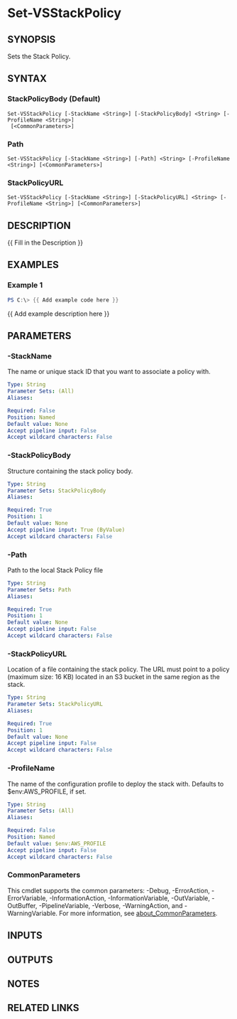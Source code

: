 # Set-VSStackPolicy

## SYNOPSIS
Sets the Stack Policy.

## SYNTAX

### StackPolicyBody (Default)
```
Set-VSStackPolicy [-StackName <String>] [-StackPolicyBody] <String> [-ProfileName <String>]
 [<CommonParameters>]
```

### Path
```
Set-VSStackPolicy [-StackName <String>] [-Path] <String> [-ProfileName <String>] [<CommonParameters>]
```

### StackPolicyURL
```
Set-VSStackPolicy [-StackName <String>] [-StackPolicyURL] <String> [-ProfileName <String>] [<CommonParameters>]
```

## DESCRIPTION
{{ Fill in the Description }}

## EXAMPLES

### Example 1
```powershell
PS C:\> {{ Add example code here }}
```

{{ Add example description here }}

## PARAMETERS

### -StackName
The name or unique stack ID that you want to associate a policy with.

```yaml
Type: String
Parameter Sets: (All)
Aliases:

Required: False
Position: Named
Default value: None
Accept pipeline input: False
Accept wildcard characters: False
```

### -StackPolicyBody
Structure containing the stack policy body.

```yaml
Type: String
Parameter Sets: StackPolicyBody
Aliases:

Required: True
Position: 1
Default value: None
Accept pipeline input: True (ByValue)
Accept wildcard characters: False
```

### -Path
Path to the local Stack Policy file

```yaml
Type: String
Parameter Sets: Path
Aliases:

Required: True
Position: 1
Default value: None
Accept pipeline input: False
Accept wildcard characters: False
```

### -StackPolicyURL
Location of a file containing the stack policy.
The URL must point to a policy (maximum size: 16 KB) located in an S3 bucket in the same region as the stack.

```yaml
Type: String
Parameter Sets: StackPolicyURL
Aliases:

Required: True
Position: 1
Default value: None
Accept pipeline input: False
Accept wildcard characters: False
```

### -ProfileName
The name of the configuration profile to deploy the stack with.
Defaults to $env:AWS_PROFILE, if set.

```yaml
Type: String
Parameter Sets: (All)
Aliases:

Required: False
Position: Named
Default value: $env:AWS_PROFILE
Accept pipeline input: False
Accept wildcard characters: False
```

### CommonParameters
This cmdlet supports the common parameters: -Debug, -ErrorAction, -ErrorVariable, -InformationAction, -InformationVariable, -OutVariable, -OutBuffer, -PipelineVariable, -Verbose, -WarningAction, and -WarningVariable. For more information, see [about_CommonParameters](http://go.microsoft.com/fwlink/?LinkID=113216).

## INPUTS

## OUTPUTS

## NOTES

## RELATED LINKS
